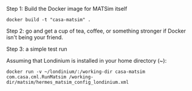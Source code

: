 Step 1: Build the Docker image for MATSim itself


```docker build -t "casa-matsim" .```


Step 2: go and get a cup of tea, coffee, or something stronger if Docker isn't being your friend.

Step 3: a simple test run

Assuming that Londinium is installed in your home directory (~):

``docker run -v ~/londinium/:/working-dir casa-matsim com.casa.cml.RunMatsim /working-dir/matsim/hermes_matsim_config_londinium.xml``